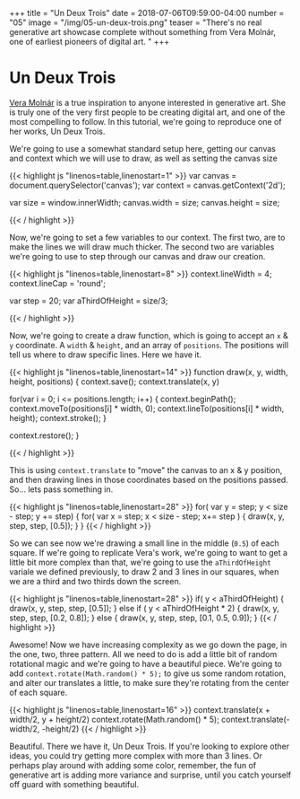 +++
title = "Un Deux Trois"
date = 2018-07-06T09:59:00-04:00
number = "05"
image = "/img/05-un-deux-trois.png"
teaser = "There's no real generative art showcase complete without something from Vera Molnár, one of earliest pioneers of digital art. "
+++

# Un Deux Trois

[Vera Molnár](https://en.wikipedia.org/wiki/Vera_Molnar) is a true inspiration to anyone interested in generative art. She is truly one of the very first people to be creating digital art, and one of the most compelling to follow. In this tutorial, we're going to reproduce one of her works, Un Deux Trois.

We're going to use a somewhat standard setup here, getting our canvas and context which we will use to draw, as well as setting the canvas size

<div class="tmd-trigger" data-from="0" data-action="replace" data-to="all">
{{< highlight js "linenos=table,linenostart=1" >}}
var canvas = document.querySelector('canvas');
var context = canvas.getContext('2d');

var size = window.innerWidth;
canvas.width = size;
canvas.height = size;
  
{{< / highlight >}}
</div>

Now, we're going to set a few variables to our context. The first two, are to make the lines we will draw much thicker. The second two are variables we're going to use to step through our canvas and draw our creation.

<div class="tmd-trigger" data-from="8" data-action="inject" data-to="all">
{{< highlight js "linenos=table,linenostart=8" >}}
context.lineWidth = 4;
context.lineCap = 'round';

var step = 20;
var aThirdOfHeight = size/3;
  
{{< / highlight >}}
</div>

Now, we're going to create a draw function, which is going to accept an `x` & `y` coordinate. A `width` & `height`, and an array of `positions`. The positions will tell us where to draw specific lines. Here we have it.

<div class="tmd-trigger" data-from="14" data-action="inject" data-to="all">
{{< highlight js "linenos=table,linenostart=14" >}}
function draw(x, y, width, height, positions) {
  context.save();
  context.translate(x, y)
  
  for(var i = 0; i <= positions.length; i++) {
    context.beginPath();
    context.moveTo(positions[i] * width, 0);
    context.lineTo(positions[i] * width, height);
    context.stroke();
  }

  context.restore();
}
  
{{< / highlight >}}
</div>

This is using `context.translate` to "move" the canvas to an x & y position, and then drawing lines in those coordinates based on the positions passed. So... lets pass something in.

<div class="tmd-trigger" data-from="28" data-action="inject" data-to="all">
{{< highlight js "linenos=table,linenostart=28" >}}
for( var y = step; y < size - step; y += step) {
  for( var x = step; x < size - step; x+= step ) {
      draw(x, y, step, step, [0.5]);      
  }
}
{{< / highlight >}}
</div>

So we can see now we're drawing a small line in the middle (`0.5`) of each square. If we're going to replicate Vera's work, we're going to want to get a little bit more complex than that, we're going to use the `aThirdOfHeight` variale we defined previously, to draw 2 and 3 lines in our squares, when we are a third and two thirds down the screen. 

<div class="tmd-trigger" data-from="30" data-action="replace" data-to="31">
{{< highlight js "linenos=table,linenostart=28" >}}
    if( y < aThirdOfHeight) {
      draw(x, y, step, step, [0.5]);   
    } else if ( y < aThirdOfHeight * 2) {
      draw(x, y, step, step, [0.2, 0.8]);      
    } else {
      draw(x, y, step, step, [0.1, 0.5, 0.9]);      
    }
{{< / highlight >}}
</div>

Awesome! Now we have increasing complexity as we go down the page, in the one, two, three pattern. All we need to do is add a little bit of random rotational magic and we're going to have a beautiful piece. We're going to add `context.rotate(Math.random() * 5);` to give us some random rotation, and alter our translates a little, to make sure they're rotating from the center of each square.

<div class="tmd-trigger" data-from="16" data-action="replace" data-to="17">
{{< highlight js "linenos=table,linenostart=16" >}}
  context.translate(x + width/2, y + height/2)
  context.rotate(Math.random() * 5);
  context.translate(-width/2, -height/2)
{{< / highlight >}}
</div>

Beautiful. There we have it, Un Deux Trois. If you're looking to explore other ideas, you could try getting more complex with more than 3 lines. Or perhaps play around with adding some color, remember, the fun of generative art is adding more variance and surprise, until you catch yourself off guard with something beautiful.

